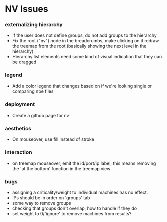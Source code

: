 NV Issues
==============

### externalizing hierarchy
- If the user does not define groups, do not add groups to the hierarchy 
- Fix the root ("nv") node in the breadcrumbs, make clicking on it redraw the treemap from the root (basically showing the next level in the hierarchy).
- Hierarchy list elements need some kind of visual indication that they can be dragged

### legend
- Add a color legend that changes based on if we're looking single or comparing nbe files

### deployment
- Create a github page for nv 

### aesthetics
- On mouseover, use fill instead of stroke 

### interaction
- on treemap mouseover, emit the id/port/ip label; this means removing the 'at the bottom' function in the treemap view 

### bugs
- assigning a criticality/weight to individual machines has no effect.
- IPs should be in order on 'groups' tab
- some way to remove groups
- checking that groups don't overlap, how to handle if they do
- set weight to 0/'ignore' to remove machines from results?
